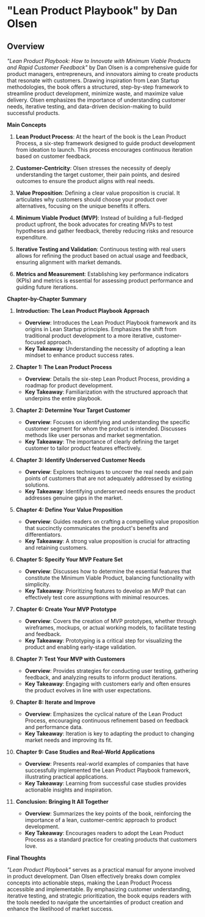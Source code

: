 # "Lean Product Playbook" by Dan Olsen

## Overview

*"Lean Product Playbook: How to Innovate with Minimum Viable Products and Rapid Customer Feedback"* by Dan Olsen is a comprehensive guide for product managers, entrepreneurs, and innovators aiming to create products that resonate with customers. Drawing inspiration from Lean Startup methodologies, the book offers a structured, step-by-step framework to streamline product development, minimize waste, and maximize value delivery. Olsen emphasizes the importance of understanding customer needs, iterative testing, and data-driven decision-making to build successful products.

**Main Concepts**

1. **Lean Product Process**: At the heart of the book is the Lean Product Process, a six-step framework designed to guide product development from ideation to launch. This process encourages continuous iteration based on customer feedback.

2. **Customer-Centricity**: Olsen stresses the necessity of deeply understanding the target customer, their pain points, and desired outcomes to ensure the product aligns with real needs.

3. **Value Proposition**: Defining a clear value proposition is crucial. It articulates why customers should choose your product over alternatives, focusing on the unique benefits it offers.

4. **Minimum Viable Product (MVP)**: Instead of building a full-fledged product upfront, the book advocates for creating MVPs to test hypotheses and gather feedback, thereby reducing risks and resource expenditure.

5. **Iterative Testing and Validation**: Continuous testing with real users allows for refining the product based on actual usage and feedback, ensuring alignment with market demands.

6. **Metrics and Measurement**: Establishing key performance indicators (KPIs) and metrics is essential for assessing product performance and guiding future iterations.

**Chapter-by-Chapter Summary**

1. **Introduction: The Lean Product Playbook Approach**
   - **Overview**: Introduces the Lean Product Playbook framework and its origins in Lean Startup principles. Emphasizes the shift from traditional product development to a more iterative, customer-focused approach.
   - **Key Takeaway**: Understanding the necessity of adopting a lean mindset to enhance product success rates.

2. **Chapter 1: The Lean Product Process**
   - **Overview**: Details the six-step Lean Product Process, providing a roadmap for product development.
   - **Key Takeaway**: Familiarization with the structured approach that underpins the entire playbook.

3. **Chapter 2: Determine Your Target Customer**
   - **Overview**: Focuses on identifying and understanding the specific customer segment for whom the product is intended. Discusses methods like user personas and market segmentation.
   - **Key Takeaway**: The importance of clearly defining the target customer to tailor product features effectively.

4. **Chapter 3: Identify Underserved Customer Needs**
   - **Overview**: Explores techniques to uncover the real needs and pain points of customers that are not adequately addressed by existing solutions.
   - **Key Takeaway**: Identifying underserved needs ensures the product addresses genuine gaps in the market.

5. **Chapter 4: Define Your Value Proposition**
   - **Overview**: Guides readers on crafting a compelling value proposition that succinctly communicates the product's benefits and differentiators.
   - **Key Takeaway**: A strong value proposition is crucial for attracting and retaining customers.

6. **Chapter 5: Specify Your MVP Feature Set**
   - **Overview**: Discusses how to determine the essential features that constitute the Minimum Viable Product, balancing functionality with simplicity.
   - **Key Takeaway**: Prioritizing features to develop an MVP that can effectively test core assumptions with minimal resources.

7. **Chapter 6: Create Your MVP Prototype**
   - **Overview**: Covers the creation of MVP prototypes, whether through wireframes, mockups, or actual working models, to facilitate testing and feedback.
   - **Key Takeaway**: Prototyping is a critical step for visualizing the product and enabling early-stage validation.

8. **Chapter 7: Test Your MVP with Customers**
   - **Overview**: Provides strategies for conducting user testing, gathering feedback, and analyzing results to inform product iterations.
   - **Key Takeaway**: Engaging with customers early and often ensures the product evolves in line with user expectations.

9. **Chapter 8: Iterate and Improve**
   - **Overview**: Emphasizes the cyclical nature of the Lean Product Process, encouraging continuous refinement based on feedback and performance data.
   - **Key Takeaway**: Iteration is key to adapting the product to changing market needs and improving its fit.

10. **Chapter 9: Case Studies and Real-World Applications**
    - **Overview**: Presents real-world examples of companies that have successfully implemented the Lean Product Playbook framework, illustrating practical applications.
    - **Key Takeaway**: Learning from successful case studies provides actionable insights and inspiration.

11. **Conclusion: Bringing It All Together**
    - **Overview**: Summarizes the key points of the book, reinforcing the importance of a lean, customer-centric approach to product development.
    - **Key Takeaway**: Encourages readers to adopt the Lean Product Process as a standard practice for creating products that customers love.

**Final Thoughts**

*"Lean Product Playbook"* serves as a practical manual for anyone involved in product development. Dan Olsen effectively breaks down complex concepts into actionable steps, making the Lean Product Process accessible and implementable. By emphasizing customer understanding, iterative testing, and strategic prioritization, the book equips readers with the tools needed to navigate the uncertainties of product creation and enhance the likelihood of market success.
